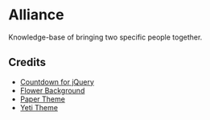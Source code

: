 # Alliance
Knowledge-base of bringing two specific people together.

## Credits
- [Countdown for jQuery](http://keith-wood.name/countdown.html)
- [Flower Background](https://unsplash.com/photos/HsG4OEPqGYc)
- [Paper Theme](https://bootswatch.com/paper/)
- [Yeti Theme](https://bootswatch.com/yeti/)
